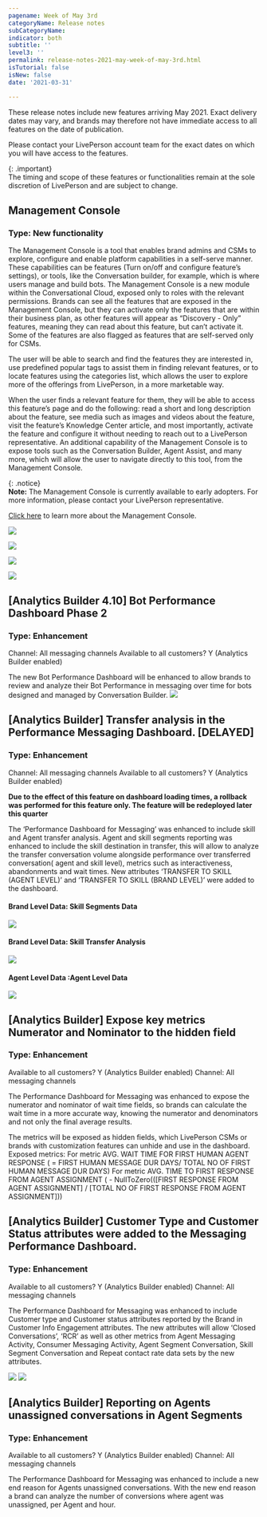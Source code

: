 ```yaml
---
pagename: Week of May 3rd
categoryName: Release notes
subCategoryName: 
indicator: both
subtitle: ''
level3: ''
permalink: release-notes-2021-may-week-of-may-3rd.html
isTutorial: false
isNew: false
date: '2021-03-31'

---
```


These release notes include new features arriving May 2021. Exact delivery dates may vary, and brands may therefore not have immediate access to all features on the date of publication.

Please contact your LivePerson account team for the exact dates on which you will have access to the features.

{: .important}  
The timing and scope of these features or functionalities remain at the sole discretion of LivePerson and are subject to change.

 
## Management Console
### Type: New functionality 

The Management Console is a tool that enables brand admins and CSMs to explore, configure and enable platform capabilities in a self-serve manner. These capabilities can be features (Turn on/off and configure feature’s settings), or tools, like the Conversation builder, for example, which is where users manage and build bots. The Management Console is a new module within the Conversational Cloud, exposed only to roles with the relevant permissions. Brands can see all the features that are exposed in the Management Console, but they can activate only the features that are within their business plan, as other features will appear as “Discovery - Only” features, meaning they can read about this feature, but can’t activate it. Some of the features are also flagged as features that are self-served only for CSMs.

The user will be able to search and find the features they are interested in, use predefined popular tags to assist them in finding relevant features, or to locate features using the categories list, which allows the user to explore more of the offerings from LivePerson, in a more marketable way. 

When the user finds a relevant feature for them, they will be able to access this feature’s page and do the following: read a short and long description about the feature, see media such as images and videos about the feature, visit the feature’s Knowledge Center article, and most importantly, activate the feature and configure it without needing to reach out to a LivePerson representative.
An additional capability of the Management Console is to expose tools such as the Conversation Builder, Agent Assist, and many more, which will allow the user to navigate directly to this tool, from the Management Console.

{: .notice}  
**Note:** The Management Console is currently available to early adopters. For more information, please contact your LivePerson representative. 


[Click here](admin-settings-management-console-overview.html) to learn more about the Management Console. 

![](img/week-of-may-3-1.png)

![](img/week-of-may-3-2.png)

![](img/week-of-may-3-3.png)

![](img/week-of-may-3-4.png)


## [Analytics Builder 4.10]   Bot Performance Dashboard Phase 2
### Type: Enhancement

Channel: All messaging channels
Available to all customers? Y (Analytics Builder enabled) 

The new Bot Performance Dashboard will be enhanced to allow brands to review and analyze their Bot Performance in messaging over time for bots designed and managed by Conversation Builder.
![](img/RN-May3rd-1.png)

## [Analytics Builder]  Transfer analysis in the Performance Messaging Dashboard. [DELAYED]
### Type: Enhancement
Channel: All messaging channels
Available to all customers? Y (Analytics Builder enabled) 

**Due to the effect of this feature on dashboard loading times, a rollback was performed for this feature only. The feature will be redeployed later this quarter**

The ‘Performance Dashboard for Messaging’ was enhanced to include skill and Agent transfer analysis.
Agent and skill segments reporting was enhanced to include the skill destination in transfer, this will allow to analyze the transfer conversation volume alongside performance over transferred conversation( agent and skill level), metrics such as interactiveness, abandonments and wait times.
New attributes ‘TRANSFER TO SKILL (AGENT LEVEL)’ and ‘TRANSFER TO SKILL (BRAND LEVEL)’ were added to the dashboard.

#### Brand Level Data: Skill Segments Data
![](img/RN-May3rd-2.png)

#### Brand Level Data: Skill Transfer Analysis

![](img/RN-May3rd-3.png)

#### Agent Level Data :Agent Level Data

![](img/RN-May3rd-4.png)

## [Analytics Builder]  Expose key metrics Numerator and Nominator to the hidden field 
### Type: Enhancement

Available to all customers? Y (Analytics Builder enabled) 
Channel: All messaging channels

The Performance Dashboard for Messaging was enhanced to expose the numerator and nominator of wait time fields, so brands can calculate the wait time in a more accurate way,  knowing the numerator and denominators and not only the final average results.

The metrics will be exposed as hidden fields, which LivePerson CSMs or brands with customization features can unhide and use  in the dashboard.
Exposed metrics:
For metric AVG. WAIT TIME FOR FIRST HUMAN AGENT RESPONSE ( = FIRST HUMAN MESSAGE DUR DAYS/ TOTAL NO OF FIRST HUMAN MESSAGE DUR DAYS)
For metric AVG. TIME TO FIRST RESPONSE FROM AGENT ASSIGNMENT ( -  NullToZero(([FIRST RESPONSE FROM AGENT ASSIGNMENT] / [TOTAL NO OF FIRST RESPONSE FROM AGENT ASSIGNMENT]))
 
## [Analytics Builder]  Customer Type and Customer Status attributes were added to the Messaging Performance Dashboard.
### Type: Enhancement
Available to all customers? Y (Analytics Builder enabled) 
Channel: All messaging channels

The Performance Dashboard for Messaging was enhanced to include Customer type and Customer status attributes reported by the Brand in Customer Info Engagement attributes.
The new attributes will allow ‘Closed Conversations’, ‘RCR’ as well as other metrics from Agent Messaging Activity, Consumer Messaging Activity, Agent Segment Conversation, Skill Segment Conversation and Repeat contact rate data sets by the new attributes.

![](img/RN-May3rd-5.png)
![](img/RN-May3rd-6.png)

## [Analytics Builder]  Reporting on Agents unassigned conversations in Agent Segments
### Type: Enhancement
Available to all customers? Y (Analytics Builder enabled) 
Channel: All messaging channels

The Performance Dashboard for Messaging was enhanced to include a new end reason for Agents unassigned conversations.
With the new end reason a brand can analyze the number of conversions where agent was unassigned, per Agent and hour.


